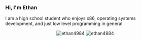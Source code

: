 ### Hi, I'm Ethan

I am a high school student who enjoys x86, operating systems development, and just low level programming in general 

<div align="center" class="embeds" style="display: block; margin-left: auto; margin-right: auto; text-align: center;">
  <img style="display: inline-block;" src="https://github-readme-stats.vercel.app/api/top-langs?username=ethan4984&show_icons=true&locale=en&layout=compact" alt="ethan4984" />
  <img style="display: inline-block;" src="https://github-readme-stats.vercel.app/api?username=ethan4984&show_icons=true&locale=en" alt="ethan4984" />
</div>
